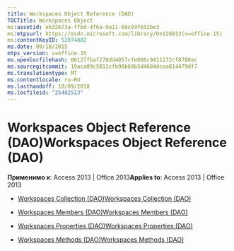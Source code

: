 ```yaml
---
title: Workspaces Object Reference (DAO)
TOCTitle: Workspaces Object
ms:assetid: eb32673a-ffbd-4f6a-9a11-60c93f632be3
ms:mtpsurl: https://msdn.microsoft.com/library/Dn126013(v=office.15)
ms:contentKeyID: 52074882
ms.date: 09/18/2015
mtps_version: v=office.15
ms.openlocfilehash: 06127fbaf278dd4057cfe086c9411172cf8780ac
ms.sourcegitcommit: 19aca09c5812cfb98b68b5d4604dcaa814479df7
ms.translationtype: MT
ms.contentlocale: ru-RU
ms.lasthandoff: 10/09/2018
ms.locfileid: "25482513"
---
```

# <a name="workspaces-object-reference-dao"></a><span data-ttu-id="e6830-102">Workspaces Object Reference (DAO)</span><span class="sxs-lookup"><span data-stu-id="e6830-102">Workspaces Object Reference (DAO)</span></span>


<span data-ttu-id="e6830-103">**Применимо к**: Access 2013 | Office 2013</span><span class="sxs-lookup"><span data-stu-id="e6830-103">**Applies to**: Access 2013 | Office 2013</span></span>



  - [<span data-ttu-id="e6830-104">Workspaces Collection (DAO)</span><span class="sxs-lookup"><span data-stu-id="e6830-104">Workspaces Collection (DAO)</span></span>](workspaces-collection-dao.md)

  - [<span data-ttu-id="e6830-105">Workspaces Members (DAO)</span><span class="sxs-lookup"><span data-stu-id="e6830-105">Workspaces Members (DAO)</span></span>](workspaces-members-dao.md)

  - [<span data-ttu-id="e6830-106">Workspaces Properties (DAO)</span><span class="sxs-lookup"><span data-stu-id="e6830-106">Workspaces Properties (DAO)</span></span>](workspaces-properties-dao.md)

  - [<span data-ttu-id="e6830-107">Workspaces Methods (DAO)</span><span class="sxs-lookup"><span data-stu-id="e6830-107">Workspaces Methods (DAO)</span></span>](workspaces-methods-dao.md)

